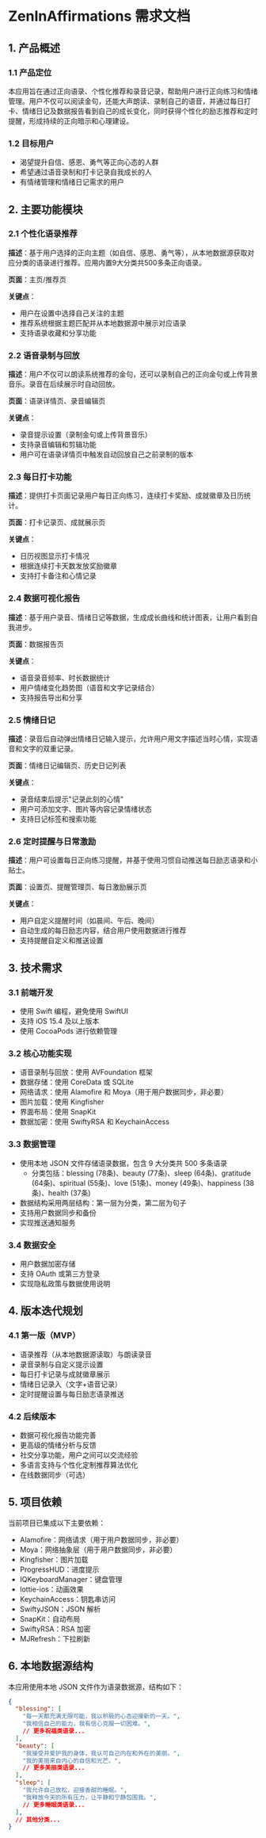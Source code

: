 # ZenInAffirmations 需求文档

## 1. 产品概述

### 1.1 产品定位
本应用旨在通过正向语录、个性化推荐和录音记录，帮助用户进行正向练习和情绪管理。用户不仅可以阅读金句，还能大声朗读、录制自己的语音，并通过每日打卡、情绪日记及数据报告看到自己的成长变化，同时获得个性化的励志推荐和定时提醒，形成持续的正向暗示和心理建设。

### 1.2 目标用户
- 渴望提升自信、感恩、勇气等正向心态的人群
- 希望通过语音录制和打卡记录自我成长的人
- 有情绪管理和情绪日记需求的用户

## 2. 主要功能模块

### 2.1 个性化语录推荐
**描述**：基于用户选择的正向主题（如自信、感恩、勇气等），从本地数据源获取对应分类的语录进行推荐。应用内置9大分类共500多条正向语录。

**页面**：主页/推荐页

**关键点**：
- 用户在设置中选择自己关注的主题
- 推荐系统根据主题匹配并从本地数据源中展示对应语录
- 支持语录收藏和分享功能

### 2.2 语音录制与回放
**描述**：用户不仅可以朗读系统推荐的金句，还可以录制自己的正向金句或上传背景音乐。录音在后续展示时自动回放。

**页面**：语录详情页、录音编辑页

**关键点**：
- 录音提示设置（录制金句或上传背景音乐）
- 支持录音编辑和剪辑功能
- 用户可在语录详情页中触发自动回放自己之前录制的版本

### 2.3 每日打卡功能
**描述**：提供打卡页面记录用户每日正向练习，连续打卡奖励、成就徽章及日历统计。

**页面**：打卡记录页、成就展示页

**关键点**：
- 日历视图显示打卡情况
- 根据连续打卡天数发放奖励徽章
- 支持打卡备注和心情记录

### 2.4 数据可视化报告
**描述**：基于用户录音、情绪日记等数据，生成成长曲线和统计图表，让用户看到自我进步。

**页面**：数据报告页

**关键点**：
- 语音录音频率、时长数据统计
- 用户情绪变化趋势图（语音和文字记录结合）
- 支持报告导出和分享

### 2.5 情绪日记
**描述**：录音后自动弹出情绪日记输入提示，允许用户用文字描述当时心情，实现语音和文字的双重记录。

**页面**：情绪日记编辑页、历史日记列表

**关键点**：
- 录音结束后提示"记录此刻的心情"
- 用户可添加文字、图片等内容记录情绪状态
- 支持日记标签和搜索功能

### 2.6 定时提醒与日常激励
**描述**：用户可设置每日正向练习提醒，并基于使用习惯自动推送每日励志语录和小贴士。

**页面**：设置页、提醒管理页、每日激励展示页

**关键点**：
- 用户自定义提醒时间（如晨间、午后、晚间）
- 自动生成的每日励志内容，结合用户使用数据进行推荐
- 支持提醒自定义和推送设置

## 3. 技术需求

### 3.1 前端开发
- 使用 Swift 编程，避免使用 SwiftUI
- 支持 iOS 15.4 及以上版本
- 使用 CocoaPods 进行依赖管理

### 3.2 核心功能实现
- 语音录制与回放：使用 AVFoundation 框架
- 数据存储：使用 CoreData 或 SQLite
- 网络请求：使用 Alamofire 和 Moya（用于用户数据同步，非必要）
- 图片加载：使用 Kingfisher
- 界面布局：使用 SnapKit
- 数据加密：使用 SwiftyRSA 和 KeychainAccess

### 3.3 数据管理
- 使用本地 JSON 文件存储语录数据，包含 9 大分类共 500 多条语录
  - 分类包括：blessing (78条)、beauty (77条)、sleep (64条)、gratitude (64条)、spiritual (55条)、love (51条)、money (49条)、happiness (38条)、health (37条)
- 数据结构采用两层结构：第一层为分类，第二层为句子
- 支持用户数据同步和备份
- 实现推送通知服务

### 3.4 数据安全
- 用户数据加密存储
- 支持 OAuth 或第三方登录
- 实现隐私政策与数据使用说明

## 4. 版本迭代规划

### 4.1 第一版（MVP）
- 语录推荐（从本地数据源读取）与朗读录音
- 录音录制与自定义提示设置
- 每日打卡记录与成就徽章展示
- 情绪日记录入（文字+语音记录）
- 定时提醒设置与每日励志语录推送

### 4.2 后续版本
- 数据可视化报告功能完善
- 更高级的情绪分析与反馈
- 社交分享功能，用户之间可以交流经验
- 多语言支持与个性化定制推荐算法优化
- 在线数据同步（可选）

## 5. 项目依赖
当前项目已集成以下主要依赖：
- Alamofire：网络请求（用于用户数据同步，非必要）
- Moya：网络抽象层（用于用户数据同步，非必要）
- Kingfisher：图片加载
- ProgressHUD：进度提示
- IQKeyboardManager：键盘管理
- lottie-ios：动画效果
- KeychainAccess：钥匙串访问
- SwiftyJSON：JSON 解析
- SnapKit：自动布局
- SwiftyRSA：RSA 加密
- MJRefresh：下拉刷新

## 6. 本地数据源结构

本应用使用本地 JSON 文件作为语录数据源，结构如下：

```json
{
  "blessing": [
    "每一天都充满无限可能，我以积极的心态迎接新的一天。",
    "我相信自己的能力，我有信心克服一切困难。",
    // 更多祝福类语录...
  ],
  "beauty": [
    "我接受并爱护我的身体，我认可自己内在和外在的美丽。",
    "我的美丽来自内心的自信和光芒。",
    // 更多美丽类语录...
  ],
  "sleep": [
    "我允许自己放松，迎接香甜的睡眠。",
    "我释放今天的所有压力，让平静和宁静包围我。",
    // 更多睡眠类语录...
  ],
  // 其他分类...
}
``` 
